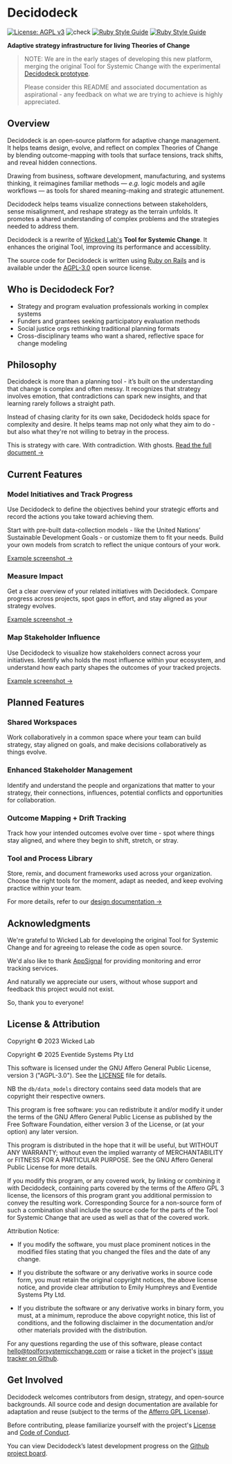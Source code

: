 # Decidodeck

[![License: AGPL v3](https://img.shields.io/badge/License-AGPL_v3-blue.svg)](https://www.gnu.org/licenses/agpl-3.0)
![check](https://github.com/EventideSystems/decidodeck/actions/workflows/check.yml/badge.svg)
[![Ruby Style Guide](https://img.shields.io/badge/code_style-rubocop-brightgreen.svg)](https://github.com/rubocop/rubocop)
[![Ruby Style Guide](https://img.shields.io/badge/code_style-community-brightgreen.svg)](https://rubystyle.guide)


**Adaptive strategy infrastructure for living Theories of Change**

> NOTE: We are in the early stages of developing this new platform, merging the original
> Tool for Systemic Change with the experimental [Decidodeck prototype](https://github.com/EventideSystems/decidodeck-prototype).
>
> Please consider this README and associated documentation as aspirational - any feedback on what we are trying to achieve is highly appreciated. 

## Overview

Decidodeck is an open-source platform for adaptive change management. It helps teams design, evolve, and reflect on complex Theories of Change by blending outcome-mapping with  tools that surface tensions, track shifts, and reveal hidden connections.

Drawing from business, software development, manufacturing, and systems thinking, it reimagines familiar methods — _e.g._ logic models and agile workflows — as tools for shared meaning-making and strategic attunement.

Decidodeck helps teams visualize connections between stakeholders, sense misalignment, and reshape strategy as the terrain unfolds. It promotes a shared understanding of complex problems and the strategies needed to address them.

Decidodeck is a rewrite of [Wicked Lab's](https://web.archive.org/web/20240329200630/https://www.wickedlab.co/) **Tool for Systemic Change**. It enhances the original Tool, improving its performance and accessiblity.

The source code for Decidodeck is written using [Ruby on Rails](https://rubyonrails.org/) and is available under the [AGPL-3.0](https://www.gnu.org/licenses/agpl-3.0.en.html) open source license.

## Who is Decidodeck For?

- Strategy and program evaluation professionals working in complex systems  
- Funders and grantees seeking participatory evaluation methods  
- Social justice orgs rethinking traditional planning formats  
- Cross-disciplinary teams who want a shared, reflective space for change modeling

## Philosophy

Decidodeck is more than a planning tool - it’s built on the understanding that change is complex and often messy. It recognizes that strategy involves emotion, that contradictions can spark new insights, and that learning rarely follows a straight path.

Instead of chasing clarity for its own sake, Decidodeck holds space for complexity and desire. It helps teams map not only what they aim to do - but also what they're not willing to betray in the process.

This is strategy with care. With contradiction. With ghosts. [Read the full document →](/doc/PHILOSOPHY.md)

## Current Features

### Model Initiatives and Track Progress 

Use Decidodeck to define the objectives behind your strategic efforts and record the actions you take toward achieving them.

Start with pre-built data-collection models - like the United Nations’ Sustainable Development Goals - or customize them to fit your needs. Build your own models from scratch to reflect the unique contours of your work.

[Example screenshot →](app/assets/images/data_entry.png)

### Measure Impact

Get a clear overview of your related initiatives with Decidodeck. Compare progress across projects, spot gaps in effort, and stay aligned as your strategy evolves.

[Example screenshot →](app/assets/images/screenshot.png)

### Map Stakeholder Influence

Use Decidodeck to visualize how stakeholders connect across your initiatives. Identify who holds the most influence within your ecosystem, and understand how each party shapes the outcomes of your tracked projects.

[Example screenshot →](app/assets/images/graph.png)

## Planned Features

### Shared Workspaces

Work collaboratively in a common space where your team can build strategy, stay aligned on goals, and make decisions collaboratively as things evolve.

### Enhanced Stakeholder Management

Identify and understand the people and organizations that matter to your strategy, their connections, influences, potential conflicts and opportunities for collaboration. 

### Outcome Mapping + Drift Tracking

Track how your intended outcomes evolve over time - spot where things stay aligned, and where they begin to shift, stretch, or stray.

### Tool and Process Library  

Store, remix, and document frameworks used across your organization. Choose the right tools for the moment, adapt as needed, and keep evolving practice within your team.

For more details, refer to our [design documentation →](/doc/DESIGN.md)


## Acknowledgments

We're grateful to Wicked Lab for developing the original Tool for Systemic Change and for agreeing to release the code as open source.

We'd also like to thank [AppSignal](https://www.appsignal.com/) for providing monitoring and error tracking services.

And naturally we appreciate our users, without whose support and feedback this project would not exist.    

So, thank you to everyone!

## License & Attribution

Copyright © 2023 Wicked Lab

Copyright © 2025 Eventide Systems Pty Ltd

This software is licensed under the GNU Affero General Public License, version 3 ("AGPL-3.0"). See the [LICENSE](LICENSE.md) file for details.  

NB the `db/data_models` directory contains seed data models that are copyright their respective owners.

This program is free software: you can redistribute it and/or modify it under the terms of the GNU Affero General Public License as published by the Free Software Foundation, either version 3 of the License, or (at your option) any later version.

This program is distributed in the hope that it will be useful, but WITHOUT ANY WARRANTY; without even the implied warranty of MERCHANTABILITY or FITNESS FOR A PARTICULAR PURPOSE. See the GNU Affero General Public License for more details.

If you modify this program, or any covered work, by linking or combining it with Decidodeck, containing parts covered by the terms of the Affero GPL 3 license, the licensors of this program grant you additional permission to convey the resulting work. Corresponding Source for a non-source form of such a combination shall include the source code for the parts of the Tool for Systemic Change that are used as well as that of the covered work.

Attribution Notice:

- If you modify the software, you must place prominent notices in the modified files stating that you changed the files and the date of any change.

- If you distribute the software or any derivative works in source code form, you must retain the original copyright notices, the above license notice, and provide clear attribution to Emily Humphreys and Eventide Systems Pty Ltd.

- If you distribute the software or any derivative works in binary form, you must, at a minimum, reproduce the above copyright notice, this list of conditions, and the following disclaimer in the documentation and/or other materials provided with the distribution.

For any questions regarding the use of this software, please contact hello@toolforsystemicchange.com or raise a ticket in the project's [issue tracker on Github](https://github.com/EventideSystems/tool_for_systemic_change/issues).


## Get Involved

Decidodeck welcomes contributors from design, strategy, and open-source backgrounds. All source code and design documentation are available for adaptation and reuse (subject to the terms of the [Afferro GPL License](LICENSE)).

Before contributing, please familiarize yourself with the project's [License](LICENSE) and [Code of Conduct](/doc/CODE_OF_CONDUCT.md).

You can view Decidodeck’s latest development progress on the [Github project board](https://github.com/orgs/EventideSystems/projects/1).
